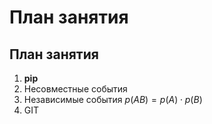 # План занятия
## План занятия
1. **pip**
2. Несовместные события
3. Независимые события
   $p(AB) = p(A) \cdot p(B)$
4. GIT
   
